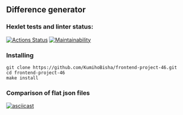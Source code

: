 ## Difference generator

### Hexlet tests and linter status:
[![Actions Status](https://github.com/KumihoBisha/frontend-project-46/actions/workflows/hexlet-check.yml/badge.svg)](https://github.com/KumihoBisha/frontend-project-46/actions)
[![Maintainability](https://api.codeclimate.com/v1/badges/78ed239abe8ff865a2db/maintainability)](https://codeclimate.com/github/KumihoBisha/frontend-project-46/maintainability)

### Installing

```
git clone https://github.com/KumihoBisha/frontend-project-46.git
cd frontend-project-46
make install
```

### Comparison of flat json files

[![asciicast](https://asciinema.org/a/BpAyeV3hxFWxRgaTf0i7mpsWw.svg)](https://asciinema.org/a/BpAyeV3hxFWxRgaTf0i7mpsWw)